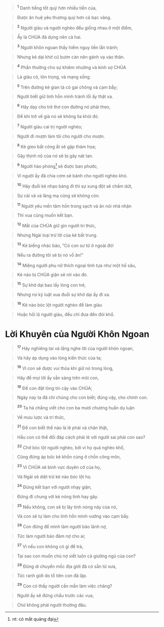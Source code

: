
> <sup><b>1</b></sup> Danh tiếng tốt quý hơn nhiều tiền của,
>


> Được ân huệ yêu thương quý hơn cả bạc vàng.
>


> <sup><b>2</b></sup> Người giàu và người nghèo đều giống nhau ở một điểm,
>


> Ấy là CHÚA đã dựng nên cả hai.
>


> <sup><b>3</b></sup> Người khôn ngoan thấy hiểm nguy liền lẩn tránh;
>


> Nhưng kẻ dại khờ cứ bươn càn nên gánh vạ vào thân.
>


> <sup><b>4</b></sup> Phần thưởng cho sự khiêm nhường và kính sợ CHÚA
>


> Là giàu có, tôn trọng, và mạng sống.
>


> <sup><b>5</b></sup> Trên đường kẻ gian tà có gai chông và cạm bẫy;
>


> Người biết giữ linh hồn mình tránh lối ấy thật xa.
>


> <sup><b>6</b></sup> Hãy dạy cho trẻ thơ con đường nó phải theo,
>


> Để khi trở về già nó sẽ không lìa khỏi đó.
>


> <sup><b>7</b></sup> Người giàu cai trị người nghèo;
>


> Người đi mượn làm tôi cho người cho mượn.
>


> <sup><b>8</b></sup> Kẻ gieo bất công ắt sẽ gặp thảm họa;
>


> Gậy thịnh nộ của nó sẽ bị gãy nát tan.
>


> <sup><b>9</b></sup> Người hào phóng[^1] sẽ được ban phước,
>


> Vì người ấy đã chia cơm sẻ bánh cho người nghèo khó.
>


> <sup><b>10</b></sup> Hãy đuổi kẻ nhạo báng đi thì sự xung đột sẽ chấm dứt,
>


> Sự cãi vã và lăng mạ cũng sẽ không còn.
>


> <sup><b>11</b></sup> Người yêu mến tâm hồn trong sạch và ăn nói nhã nhặn
>


> Thì vua cũng muốn kết bạn.
>


> <sup><b>12</b></sup> Mắt của CHÚA giữ gìn người tri thức,
>


> Nhưng Ngài loại trừ lời của kẻ bất trung.
>


> <sup><b>13</b></sup> Kẻ biếng nhác bảo, “Có con sư tử ở ngoài đó!
>


> Nếu ra đường tôi sẽ bị nó vồ ăn!”
>


> <sup><b>14</b></sup> Miệng người phụ nữ thích ngoại tình tựa như một hố sâu,
>


> Kẻ nào bị CHÚA giận sẽ rơi vào đó.
>


> <sup><b>15</b></sup> Sự khờ dại bao lấy lòng con trẻ,
>


> Nhưng roi kỷ luật xua đuổi sự khờ dại ấy đi xa.
>


> <sup><b>16</b></sup> Kẻ nào bóc lột người nghèo để làm giàu
>


> Hoặc hối lộ người giàu, đều chỉ đưa đến đói khổ.
>

# Lời Khuyên của Người Khôn Ngoan

> <sup><b>17</b></sup> Hãy nghiêng tai và lắng nghe lời của người khôn ngoan,
>


> Và hãy áp dụng vào lòng kiến thức của ta;
>


> <sup><b>18</b></sup> Vì con sẽ được vui thỏa khi giữ nó trong lòng,
>


> Hãy để mọi lời ấy sẵn sàng trên môi con,
>


> <sup><b>19</b></sup> Để con đặt lòng tin cậy vào CHÚA;
>


> Ngày nay ta đã chỉ chúng cho con biết; đúng vậy, cho chính con.
>


> <sup><b>20</b></sup> Ta há chẳng viết cho con ba mươi chương huấn dụ luận
>


> Về mưu lược và tri thức,
>


> <sup><b>21</b></sup> Để con biết thế nào là lẽ phải và chân thật,
>


> Hầu con có thể đối đáp cách phải lẽ với người sai phái con sao?
>


> <sup><b>22</b></sup> Chớ bóc lột người nghèo, bởi vì họ quá nghèo khổ,
>


> Cũng đừng áp bức kẻ khốn cùng ở chốn công môn,
>


> <sup><b>23</b></sup> Vì CHÚA sẽ binh vực duyên cớ của họ,
>


> Và Ngài sẽ diệt trừ kẻ nào bóc lột họ.
>


> <sup><b>24</b></sup> Đừng kết bạn với người nhạy giận,
>


> Đừng đi chung với kẻ nóng tính hay gây.
>


> <sup><b>25</b></sup> Nếu không, con sẽ bị lây tính nóng nảy của nó,
>


> Và con sẽ tự làm cho linh hồn mình vướng vào cạm bẫy.
>


> <sup><b>26</b></sup> Con đừng để mình làm người bảo lãnh nợ,
>


> Tức làm người bảo đảm nợ cho ai;
>


> <sup><b>27</b></sup> Vì nếu con không có gì để trả,
>


> Tại sao con muốn chủ nợ xiết luôn cả giường ngủ của con?
>


> <sup><b>28</b></sup> Đừng di chuyển mốc địa giới đã có sẵn từ xưa,
>


> Tức ranh giới do tổ tiên con đã lập.
>


> <sup><b>29</b></sup> Con có thấy người cần mẫn làm việc chăng?
>


> Người ấy sẽ đứng chầu trước các vua,
>


> Chứ không phải người thường đâu.
>

[^1]: nt: có mắt quảng đại
